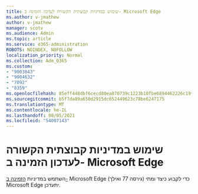 ```yaml
---
title: שימוש במדיניות קבוצתית הקשורה לעדכון הזמינה ב- Microsoft Edge
ms.author: v-jmathew
author: v-jmathew
manager: scotv
ms.audience: Admin
ms.topic: article
ms.service: o365-administration
ROBOTS: NOINDEX, NOFOLLOW
localization_priority: Normal
ms.collection: Adm_O365
ms.custom:
- "9003843"
- "9004632"
- "7092"
- "8359"
ms.openlocfilehash: 85eff448dbf6cecd80ea870739c1223b10fbe6894462226c19fd9aae26faad6b
ms.sourcegitcommit: b5f7da89a650d2915dc652449623c78be6247175
ms.translationtype: MT
ms.contentlocale: he-IL
ms.lasthandoff: 08/05/2021
ms.locfileid: "54007143"
---
```

# <a name="use-update-related-group-policies-available-in-microsoft-edge"></a>שימוש במדיניות קבוצתית הקשורה לעדכון הזמינה ב- Microsoft Edge

השתמש במדיניות [הזמינה ב-](https://go.microsoft.com/fwlink/?linkid=2134862) Microsoft Edge (גירסה 77 ואילך) כדי לקבוע כיצד ומתי Microsoft Edge יתעדכן.
